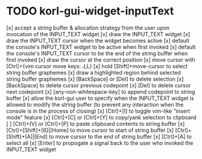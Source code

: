 # TODO korl-gui-widget-inputText

[x] accept a string buffer & allocation strategy from the user upon invocation of the INPUT_TEXT widget
[x] draw the INPUT_TEXT widget
[x] draw the INPUT_TEXT cursor when the widget becomes active
[x] default the console's INPUT_TEXT widget to be active when first invoked
[x] default the console's INPUT_TEXT cursor to be the end of the string buffer when first invoked
[x] draw the cursor at the correct position
[x] move cursor with [Ctrl]+{vim cursor move keys: J,L}
[x] hold [Shift]+move-cursor to select string buffer graphemes
[x] draw a highlighted region behind selected string buffer graphemes
[x] [BackSpace] or [Del] to delete selection
[x] [BackSpace] to delete cursor previous codepoint
[x] [Del] to delete cursor next codepoint
[x] [any-non-whitespace-key] to append codepoint to string buffer
[x] allow the korl-gui user to specify when the INPUT_TEXT widget is allowed to modify the string buffer (to prevent any interaction when the console is in the process of closing)
[x] [Ctrl]+[I] to toggle vim-like "insert mode" feature
[x] [Ctrl]+[C] or [Ctrl]+[Y] to copy/yank selection to clipboard
[ ] [Ctrl]+[V] or [Ctrl]+[P] to paste clipboard contents to string buffer
[x] [Ctrl]+[Shift]+[6]|[Home] to move cursor to start of string buffer
[x] [Ctrl]+[Shift]+[A]|[End]  to move cursor to the end of string buffer
[x] [Ctrl]+[A] to select all
[x] [Enter] to propogate a signal back to the user who invoked the INPUT_TEXT widget
